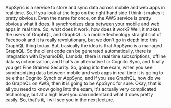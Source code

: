 
<v Narrator>AppSync is a service to store and sync data</v>
across mobile and web apps in real time.
So, if you look at the logo on the right hand side
I think it makes it pretty obvious.
Even the name for once, on the AWS service is pretty
obvious what it does.
It synchronizes data between your mobile and web apps
in real time.
So, what does it work, how does it work?
Well, it makes the users of GraphQL, and GraphQL is a mobile
technology straight out of Facebook and it is really
revolutionary, but we don't go in depth into
this GraphQL thing today.
But, basically the idea is that AppSync
is a managed GraphQL.
So the client code can be generated automatically, there is
integration with DynamoDB, Lambda, there is real time
subscriptions, offline data synchronization, and
that's an alternative for Cognito Sync, and finally you
get Fine Grained Security.
So, going into the exam, when you see synchronizing data
between mobile and web apps in real time it is
going to be either Cognito Synch or AppSync, and if
you see GraphQL, how do we do GraphQL on AWS, then it is
going to be AppSync for sure.
Okay, that is all you need to know going into the exam,
it's actually very complicated technology, but at a high
level you can understand what it does pretty easily.
So, that's it, I will see you in the next lecture.